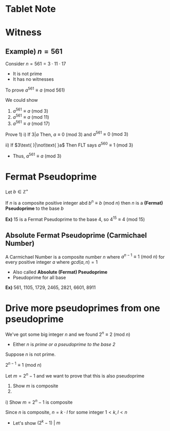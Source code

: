# Tablet Note

# Witness
## Example) $n=561$
Consider $n=561=3\cdot 11\cdot 17$
- It is not prime
- It has no witnesses

To prove $a^{561}\equiv a\text{ (mod }561)$

We could show
1. $a^{561}\equiv a\text{ (mod }3)$
2. $a^{561}\equiv a\text{ (mod }11)$
3. $a^{561}\equiv a\text{ (mod }17)$

Prove 1) 
i) If $3|a$
Then, $a\equiv 0\text{ (mod }3)$ and $a^{561}\equiv 0\text{ (mod }3)$

ii) If $3\text{ }|\not\text{ }a$
Then FLT says $a^{560}\equiv 1\text{ (mod }3)$
- Thus, $a^{561}\equiv a\text{ (mod }3)$

# Fermat Pseudoprime
Let $b\in\mathbb{Z}^{+}$

If $n$ is a composite positive integer abd $b^{n}\equiv b\text{ (mod }n)$ then $n$ is a **(Fermat) Pseudoprime** to the base $b$

**Ex)** 15 is a Fermat Pseudoprime to the base 4, so $4^{15}\equiv 4\text{ (mod }15)$

## Absolute Fermat Pseudoprime (Carmichael Number)
A Carmichael Number is a composite number $n$ where $a^{n-1}\equiv 1\text{ (mod }n)$ for every positive integer $a$ where $gcd(a,n)=1$
- Also called **Absolute (Fermat) Pseudoprime**
- Pseudoprime for all base

**Ex)** 561, 1105, 1729, 2465, 2821, 6601, 8911

# Drive more pseudoprimes from one pseudoprime
We've got some big integer $n$ and we found $2^{n}\equiv{2}\text{ (mod }n)$
- Either $n$ is *prime or a pseudoprime to the base 2*

Suppose $n$ is not prime.

$2^{n-1}\equiv 1\text{ (mod }n)$

Let $m=2^{n}-1$ and we want to prove that this is also pseudoprime
1) Show $m$ is composite
2) 

i) Show $m=2^{n}-1$ is composite

Since $n$ is composite, $n=k\cdot l$ for some integer $1<k,l<n$
- Let's show $(2^{k}-1)\text{ | }m$


